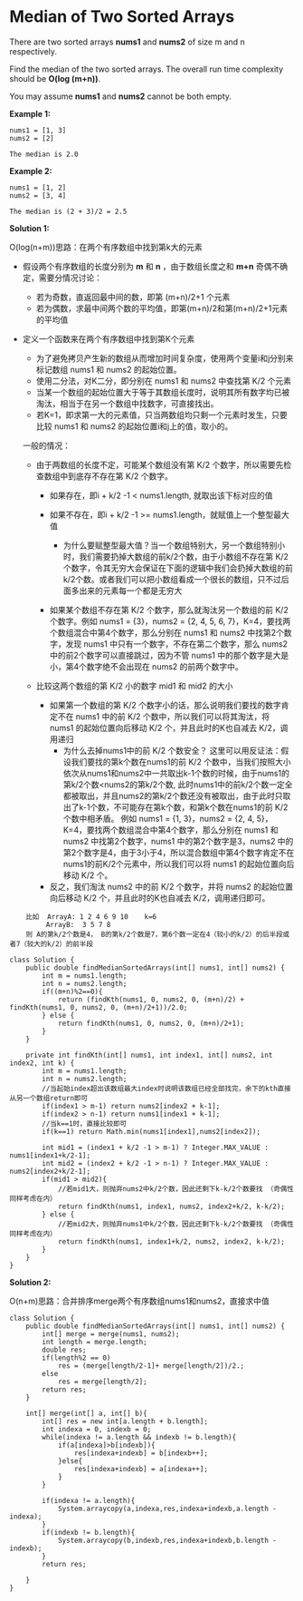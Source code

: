 # Median of Two Sorted Arrays

There are two sorted arrays **nums1** and **nums2** of size m and n respectively.

Find the median of the two sorted arrays. The overall run time complexity should be **O(log (m+n))**.

You may assume **nums1** and **nums2** cannot be both empty.

**Example 1:**
```
nums1 = [1, 3]
nums2 = [2]

The median is 2.0
```
**Example 2:**
```
nums1 = [1, 2]
nums2 = [3, 4]

The median is (2 + 3)/2 = 2.5
```
**Solution 1:**

O(log(n+m))思路：在两个有序数组中找到第k大的元素

* 假设两个有序数组的长度分别为 **m** 和 **n** ，由于数组长度之和 **m+n** 奇偶不确定，需要分情况讨论：
  * 若为奇数，直返回最中间的数，即第 (m+n)/2+1 个元素
  * 若为偶数，求最中间两个数的平均值，即第(m+n)/2和第(m+n)/2+1元素的平均值
  
* 定义一个函数来在两个有序数组中找到第K个元素
  * 为了避免拷贝产生新的数组从而增加时间复杂度，使用两个变量i和j分别来标记数组 nums1 和 nums2 的起始位置。
  * 使用二分法，对K二分，即分别在 nums1 和 nums2 中查找第 K/2 个元素
  * 当某一个数组的起始位置大于等于其数组长度时，说明其所有数字均已被淘汰，相当于在另一个数组中找数字，可直接找出。
  * 若K=1，即求第一大的元素值，只当两数组均只剩一个元素时发生，只要比较 nums1 和 nums2 的起始位置i和j上的值，取小的。
  
  一般的情况：
  
  * 由于两数组的长度不定，可能某个数组没有第 K/2 个数字，所以需要先检查数组中到底存不存在第 K/2 个数字。
    * 如果存在，即i + k/2 -1 < nums1.length, 就取出该下标对应的值
    * 如果不存在，即i + k/2 -1 >= nums1.length，就赋值上一个整型最大值
      * 为什么要赋整型最大值？当一个数组特别大，另一个数组特别小时，我们需要扔掉大数组的前k/2个数，由于小数组不存在第 K/2 个数字，令其无穷大会保证在下面的逻辑中我们会扔掉大数组的前k/2个数。或者我们可以把小数组看成一个很长的数组，只不过后面多出来的元素每一个都是无穷大


    * 如果某个数组不存在第 K/2 个数字，那么就淘汰另一个数组的前 K/2 个数字。例如 nums1 = {3}，nums2 = {2, 4, 5, 6, 7}，K=4，要找两个数组混合中第4个数字，那么分别在 nums1 和 nums2 中找第2个数字，发现 nums1 中只有一个数字，不存在第二个数字，那么 nums2 中的前2个数字可以直接跳过，因为不管 nums1 中的那个数字是大是小，第4个数字绝不会出现在 nums2 的前两个数字中。
  
  * 比较这两个数组的第 K/2 小的数字 mid1 和 mid2 的大小
    * 如果第一个数组的第 K/2 个数字小的话，那么说明我们要找的数字肯定不在 nums1 中的前 K/2 个数中，所以我们可以将其淘汰，将 nums1 的起始位置向后移动 K/2 个，并且此时的K也自减去 K/2，调用递归
      * 为什么去掉nums1中的前 K/2 个数安全？ 这里可以用反证法：假设我们要找的第k个数在nums1的前 K/2 个数中，当我们按照大小依次从nums1和nums2中一共取出k-1个数的时候，由于nums1的第k/2个数<nums2的第k/2个数, 此时nums1中的前k/2个数一定全都被取出，并且nums2的第k/2个数还没有被取出，由于此时只取出了k-1个数，不可能存在第k个数，和第k个数在nums1的前 K/2 个数中相矛盾。
      例如 nums1 = {1, 3}，nums2 = {2, 4, 5}，K=4，要找两个数组混合中第4个数字，那么分别在 nums1 和 nums2 中找第2个数字，nums1 中的第2个数字是3，nums2 中的第2个数字是4，由于3小于4，所以混合数组中第4个数字肯定不在 nums1的前K/2个元素中，所以我们可以将 nums1 的起始位置向后移动 K/2 个。    
    * 反之，我们淘汰 nums2 中的前 K/2 个数字，并将 nums2 的起始位置向后移动 K/2 个，并且此时的K也自减去 K/2，调用递归即可。
   
```
    比如  ArrayA: 1 2 4 6 9 10    k=6
         ArrayB:  3 5 7 8
    则 A的第k/2个数是4， B的第k/2个数是7，第6个数一定在4（较小的k/2）的后半段或者7（较大的k/2）的前半段
```
    
```
class Solution {
    public double findMedianSortedArrays(int[] nums1, int[] nums2) {
        int m = nums1.length;
        int n = nums2.length;
        if((m+n)%2==0){
            return (findKth(nums1, 0, nums2, 0, (m+n)/2) + findKth(nums1, 0, nums2, 0, (m+n)/2+1))/2.0;
        } else {
            return findKth(nums1, 0, nums2, 0, (m+n)/2+1);
        }
    }

    private int findKth(int[] nums1, int index1, int[] nums2, int index2, int k) {
        int m = nums1.length;
        int n = nums2.length;
        //当起始index超出该数组最大index时说明该数组已经全部找完，余下的kth直接从另一个数组return即可
        if(index1 > m-1) return nums2[index2 + k-1];
        if(index2 > n-1) return nums1[index1 + k-1];
        //当k==1时，直接比较即可
        if(k==1) return Math.min(nums1[index1],nums2[index2]);

        int mid1 = (index1 + k/2 -1 > m-1) ? Integer.MAX_VALUE : nums1[index1+k/2-1];
        int mid2 = (index2 + k/2 -1 > n-1) ? Integer.MAX_VALUE : nums2[index2+k/2-1];
        if(mid1 > mid2){
            //若mid1大，则抛弃nums2中k/2个数，因此还剩下k-k/2个数要找 （奇偶性同样考虑在内）
            return findKth(nums1, index1, nums2, index2+k/2, k-k/2);
        } else {
            //若mid2大，则抛弃nums1中k/2个数，因此还剩下k-k/2个数要找 （奇偶性同样考虑在内）
            return findKth(nums1, index1+k/2, nums2, index2, k-k/2);
        }
    }
}
```
**Solution 2:**

O(n+m)思路：合并排序merge两个有序数组nums1和nums2，直接求中值

```
class Solution {
    public double findMedianSortedArrays(int[] nums1, int[] nums2) {
        int[] merge = merge(nums1, nums2);
        int length = merge.length;
        double res;
        if(length%2 == 0)
            res = (merge[length/2-1]+ merge[length/2])/2.;
        else
            res = merge[length/2];
        return res;
    }
    
    int[] merge(int[] a, int[] b){
        int[] res = new int[a.length + b.length];
        int indexa = 0, indexb = 0;
        while(indexa != a.length && indexb != b.length){
            if(a[indexa]>b[indexb]){
                res[indexa+indexb] = b[indexb++];
            }else{
                res[indexa+indexb] = a[indexa++];
            }
        }
        
        if(indexa != a.length){
            System.arraycopy(a,indexa,res,indexa+indexb,a.length - indexa);
        }
        if(indexb != b.length){
            System.arraycopy(b,indexb,res,indexa+indexb,b.length - indexb);
        }
        return res;
        
    }
}
```
